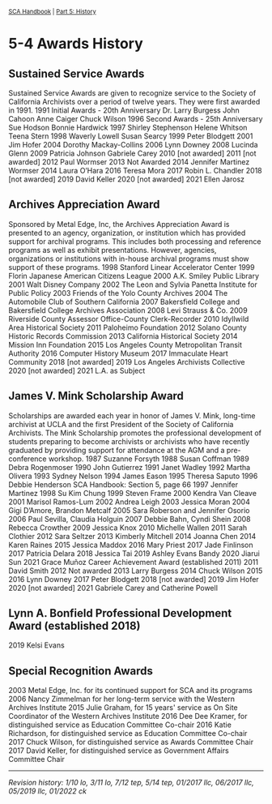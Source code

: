 <sup>[SCA Handbook](/sca-handbook/index.html) | [Part 5: History](../05_history/index.html)</sup> 

# 5-4 Awards History

## Sustained Service Awards
Sustained Service Awards are given to recognize service to the Society of California Archivists over a period of twelve years. They were first awarded in 1991.
1991 Initial Awards - 20th Anniversary
Dr. Larry Burgess
John Cahoon
Anne Caiger
Chuck Wilson
1996 Second Awards - 25th Anniversary
Sue Hodson
Bonnie Hardwick
1997 Shirley Stephenson
Helene Whitson
Teena Stern
1998 Waverly Lowell
Susan Searcy
1999 Peter Blodgett
2001 Jim Hofer
2004 Dorothy Mackay-Collins
2006 Lynn Downey
2008 Lucinda Glenn
2009 Patricia Johnson
Gabriele Carey
2010 [not awarded]
2011 [not awarded]
2012 Paul Wormser
2013 Not Awarded
2014 Jennifer Martinez Wormser
2014 Laura O’Hara
2016 Teresa Mora
2017 Robin L. Chandler
2018 [not awarded]
2019 David Keller
2020 [not awarded]
2021 Ellen Jarosz

## Archives Appreciation Award
Sponsored by Metal Edge, Inc, the Archives Appreciation Award is presented to an agency, organization, or institution which has provided support for archival programs. This includes both processing and reference programs as well as exhibit presentations. However, agencies, organizations or institutions with in-house archival programs must show support of these programs.
1998 Stanford Linear Accelerator Center
1999 Florin Japanese American Citizens League
2000 A.K. Smiley Public Library
2001 Walt Disney Company
2002 The Leon and Sylvia Panetta Institute for Public Policy
2003 Friends of the Yolo County Archives
2004 The Automobile Club of Southern California
2007 Bakersfield College and Bakersfield College Archives Association
2008 Levi Strauss & Co.
2009 Riverside County Assessor Office-County Clerk-Recorder
2010 Idyllwild Area Historical Society
2011 Paloheimo Foundation
2012 Solano County Historic Records Commission
2013 California Historical Society
2014 Mission Inn Foundation
2015 Los Angeles County Metropolitan Transit Authority
2016 Computer History Museum
2017 Immaculate Heart Community
2018 [not awarded]
2019 Los Angeles Archivists Collective
2020 [not awarded]
2021 L.A. as Subject

## James V. Mink Scholarship Award
Scholarships are awarded each year in honor of James V. Mink, long-time archivist at UCLA and the first President of the Society of California Archivists. The Mink Scholarship promotes the professional development of students preparing to become archivists or archivists who have recently graduated by providing support for attendance at the AGM and a pre-conference workshop.
1987 Suzanne Forsyth
1988 Susan Coffman
1989 Debra Rogenmoser
1990 John Gutierrez
1991 Janet Wadley
1992 Martha Olivera
1993 Sydney Nelson
1994 James Eason
1995 Theresa Saputo
1996 Debbie Henderson
SCA Handbook: Section 5, page 66
1997 Jennifer Martinez
1998 Su Kim Chung
1999 Steven Frame
2000 Kendra Van Cleave
2001 Marisol Ramos-Lum
2002 Andrea Leigh
2003 Jessica Moran
2004 Gigi D’Amore, Brandon Metcalf
2005 Sara Roberson and Jennifer Osorio
2006 Paul Sevilla, Claudia Holguin
2007 Debbie Bahn, Cyndi Shein
2008 Rebecca Crowther
2009 Jessica Knox
2010 Michelle Wallen
2011 Sarah Clothier
2012 Sara Seltzer
2013 Kimberly Mitchell
2014 Joanna Chen
2014 Karen Raines
2015 Jessica Maddox
2016 Mary Priest
2017 Jade Finlinson
2017 Patricia Delara
2018 Jessica Tai
2019 Ashley Evans Bandy
2020 Jiarui Sun
2021 Grace Muñoz
Career Achievement Award (established 2011)
2011 David Smith
2012 Not awarded
2013 Larry Burgess
2014 Chuck Wilson
2015
2016 Lynn Downey
2017 Peter Blodgett
2018 [not awarded]
2019 Jim Hofer
2020 [not awarded]
2021 Gabriele Carey and Catherine Powell

## Lynn A. Bonfield Professional Development Award (established 2018)
2019 Kelsi Evans

## Special Recognition Awards
2003 Metal Edge, Inc. for its continued support for SCA and its programs
2006 Nancy Zimmelman for her long-term service with the Western Archives Institute
2015 Julie Graham, for 15 years' service as On Site Coordinator of the Western Archives Institute
2016 Dee Dee Kramer, for distinguished service as Education Committee Co-chair
2016 Katie Richardson, for distinguished service as Education Committee Co-chair
2017 Chuck Wilson, for distinguished service as Awards Committee Chair
2017 David Keller, for distinguished service as Government Affairs Committee Chair

***

_Revision history: 1/10 lo, 3/11 lo, 7/12 tep, 5/14 tep, 01/2017 llc, 06/2017 llc, 05/2019 llc, 01/2022 ck_
